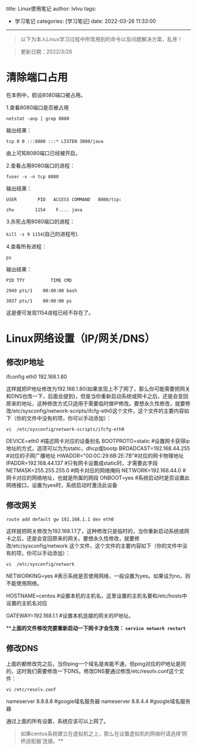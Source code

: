 title: Linux使用笔记
author: lvlvu
tags:
  - 学习笔记
categories: [学习笔记]
date: 2022-03-26 11:33:00
---
>以下为本人Linux学习过程中所常用到的命令以及问题解决方案，乱序！

<div class="yellow">
  
>更新日期：2022/3/26
  
  </div>

# 清除端口占用
在本例中，假设8080端口被占用。

1.查看8080端口是否被占用

```netstat -anp | grep 8080``` 

输出结果：

```tcp 0 0 :::8080 :::* LISTEN 3000/java```

由上可知8080端口已经被开启。

2.查看占用8080端口的进程：

```fuser -v -n tcp 8080```

输出结果：

```USER        PID   ACCESS COMMAND   8080/tcp:```

```zhu        1154    F.... java```

3.杀死占用8080端口的进程：

```kill -s 9 1154```(自己的进程号).

4.查看所有进程：

```ps```

输出结果：

```PID TTY          TIME CMD```

```2949 pts/1    00:00:00 bash```

```3037 pts/1    00:00:00 ps```

这是便可发现1154进程已经不存在了。
# Linux网络设置（IP/网关/DNS）
## 修改IP地址

ifconfig eth0 192.168.1.80

这样就把IP地址修改为192.168.1.80(如果发现上不了网了，那么你可能需要把网关和DNS也改一下，后面会提到)，但是当你重新启动系统或网卡之后，还是会变回原来的地址，这种修改方式只适用于需要临时做IP修改。要想永久性修改，就要修改/etc/sysconfig/network-scripts/ifcfg-eth0这个文件，这个文件的主要内容如下（你的文件中没有的项，你可以手动添加）：

```vi  /etc/sysconfig/network-scripts/ifcfg-eth0```

DEVICE=eth0 #描述网卡对应的设备别名
BOOTPROTO=static #设置网卡获得ip地址的方式，选项可以为为static，dhcp或bootp
BROADCAST=192.168.44.255 #对应的子网广播地址
HWADDR="00:0C:29:6B:2E:7B"#对应的网卡物理地址
IPADDR=192.168.44.137 #只有网卡设置成static时，才需要此字段
NETMASK=255.255.255.0 #网卡对应的网络掩码
NETWORK=192.168.44.0 #网卡对应的网络地址，也就是所属的网段
ONBOOT=yes #系统启动时是否设置此网络接口，设置为yes时，系统启动时激活此设备

 

 

## 修改网关

```route add default gw 192.168.1.1 dev eth0```

这样就把网关修改为192.168.1.1了，这种修改只是临时的，当你重新启动系统或网卡之后，还是会变回原来的网关。要想永久性修改，就要修改/etc/sysconfig/network 这个文件，这个文件的主要内容如下（你的文件中没有的项，你可以手动添加）：

```vi  /etc/sysconfig/network```

NETWORKING=yes #表示系统是否使用网络，一般设置为yes。如果设为no，则不能使用网络。

HOSTNAME=centos #设置本机的主机名，这里设置的主机名要和/etc/hosts中设置的主机名对应

GATEWAY=192.168.1.1 #设置本机连接的网关的IP地址。

**********上面的文件修改完要重新启动一下网卡才会生效：
```service network restart ```********

## 修改DNS

上面的都修改完之后，当你ping一个域名是肯能不通，但ping对应的IP地址是同的，这时我们需要修改一下DNS。修改DNS要通过修改/etc/resolv.conf这个文件：

```vi /etc/resolv.conf```

nameserver 8.8.8.8 #google域名服务器 nameserver 8.8.4.4 #google域名服务器

通过上面的所有设置，系统应该可以上网了。

<div class="warning">

> 如果centos系统建立在虚拟机之上，那么在设置虚拟机的网络时请选择‘网桥适配器’连接。**

</div>